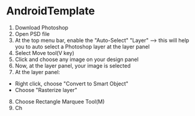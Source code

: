 # AndroidTemplate
1. Download Photoshop
2. Open PSD file
3. At the top menu bar, enable the "Auto-Select" "Layer"
--> this will help you to auto select a Photoshop layer at the layer panel
4. Select Move tool(V key)
5. Click and choose any image on your design panel
6. Now, at the layer panel, your image is selected
7. At the layer panel:
+ Right click, choose "Convert to Smart Object"
+ Choose "Rasterize layer"
8. Choose Rectangle Marquee Tool(M)
9. Ch
